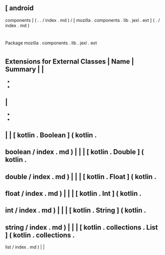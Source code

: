 [
android
-
components
]
(
.
.
/
index
.
md
)
/
[
mozilla
.
components
.
lib
.
jexl
.
ext
]
(
.
/
index
.
md
)
#
#
Package
mozilla
.
components
.
lib
.
jexl
.
ext
#
#
#
Extensions
for
External
Classes
|
Name
|
Summary
|
|
-
-
-
|
-
-
-
|
|
[
kotlin
.
Boolean
]
(
kotlin
.
-
boolean
/
index
.
md
)
|
|
|
[
kotlin
.
Double
]
(
kotlin
.
-
double
/
index
.
md
)
|
|
|
[
kotlin
.
Float
]
(
kotlin
.
-
float
/
index
.
md
)
|
|
|
[
kotlin
.
Int
]
(
kotlin
.
-
int
/
index
.
md
)
|
|
|
[
kotlin
.
String
]
(
kotlin
.
-
string
/
index
.
md
)
|
|
|
[
kotlin
.
collections
.
List
]
(
kotlin
.
collections
.
-
list
/
index
.
md
)
|
|
